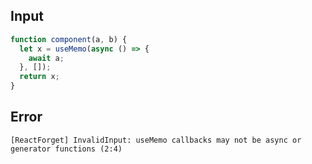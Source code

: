 
## Input

```javascript
function component(a, b) {
  let x = useMemo(async () => {
    await a;
  }, []);
  return x;
}

```


## Error

```
[ReactForget] InvalidInput: useMemo callbacks may not be async or generator functions (2:4)
```
          
      